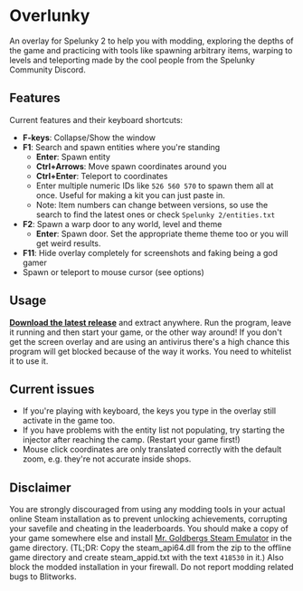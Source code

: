 # Overlunky

An overlay for Spelunky 2 to help you with modding, exploring the depths of the game and practicing with tools like spawning arbitrary items, warping to levels and teleporting made by the cool people from the Spelunky Community Discord.

## Features
Current features and their keyboard shortcuts:
  - **F-keys**: Collapse/Show the window
  - **F1**: Search and spawn entities where you're standing
      + **Enter**: Spawn entity
      + **Ctrl+Arrows**: Move spawn coordinates around you
      + **Ctrl+Enter**: Teleport to coordinates
      + Enter multiple numeric IDs like `526 560 570` to spawn them all at once. Useful for making a kit you can just paste in.
      + Note: Item numbers can change between versions, so use the search to find the latest ones or check `Spelunky 2/entities.txt`
  - **F2**: Spawn a warp door to any world, level and theme
      + **Enter**: Spawn door. Set the appropriate theme theme too or you will get weird results.
  - **F11**: Hide overlay completely for screenshots and faking being a god gamer
  - Spawn or teleport to mouse cursor (see options)

## Usage 
**[Download the latest release](https://github.com/spelunky-fyi/overlunky/releases/latest)** and extract anywhere. Run the program, leave it running and then start your game, or the other way around! If you don't get the screen overlay and are using an antivirus there's a high chance this program will get blocked because of the way it works. You need to whitelist it to use it.

## Current issues
  - If you're playing with keyboard, the keys you type in the overlay still activate in the game too.
  - If you have problems with the entity list not populating, try starting the injector after reaching the camp. (Restart your game first!)
  - Mouse click coordinates are only translated correctly with the default zoom, e.g. they're not accurate inside shops.

## Disclaimer
You are strongly discouraged from using any modding tools in your actual online Steam installation as to prevent unlocking achievements, corrupting your savefile and cheating in the leaderboards. You should make a copy of your game somewhere else and install [Mr. Goldbergs Steam Emulator](https://gitlab.com/Mr_Goldberg/goldberg_emulator/-/releases) in the game directory. (TL;DR: Copy the steam_api64.dll from the zip to the offline game directory and create steam_appid.txt with the text `418530` in it.) Also block the modded installation in your firewall. Do not report modding related bugs to Blitworks.
